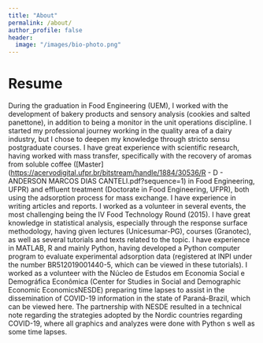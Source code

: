```yaml
---
title: "About"
permalink: /about/
author_profile: false
header:
  image: "/images/bio-photo.png"
---
```




# Resume
During the graduation in Food Engineering (UEM), I worked with the
development of bakery products and sensory analysis (cookies and salted panettone), in
addition to being a monitor in the unit operations discipline. I started my professional
journey working in the quality area of a dairy industry, but I chose to deepen my
knowledge through stricto sensu postgraduate courses. I have great experience with
scientific research, having worked with mass transfer, specifically with the recovery of
aromas from soluble coffee ([Master](https://acervodigital.ufpr.br/bitstream/handle/1884/30536/R - D - ANDERSON MARCOS DIAS CANTELI.pdf?sequence=1) in Food Engineering, UFPR) and effluent treatment
(Doctorate in Food Engineering, UFPR), both using the adsorption process for mass
exchange. I have experience in writing articles and reports. I worked as a volunteer in
several events, the most challenging being the IV Food Technology Round (2015). I have
great knowledge in statistical analysis, especially through the response surface
methodology, having given lectures (Unicesumar-PG), courses (Granotec), as well as
several tutorials and texts related to the topic. I have experience in MATLAB, R and
mainly Python, having developed a Python computer program to evaluate experimental
adsorption data (registered at INPI under the number BR512019001440-5, which can be
viewed in these tutorials). I worked as a volunteer with the Núcleo de Estudos em
Economia Social e Demográfica Econômica (Center for Studies in Social and
Demographic Economic EconomicsNESDE) preparing time lapses to assist in the
dissemination of COVID-19 information in the state of Paraná-Brazil, which can be
viewed here. The partnership with NESDE resulted in a technical note regarding the
strategies adopted by the Nordic countries regarding COVID-19, where all graphics and
analyzes were done with Python s well as some time lapses.
